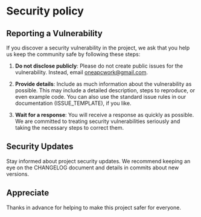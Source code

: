 # Security policy

## Reporting a Vulnerability

If you discover a security vulnerability in the project, we ask that you help us keep the community safe by following these steps:

1. **Do not disclose publicly**: Please do not create public issues for the vulnerability. Instead, email [oneapcwork@gmail.com].

2. **Provide details**: Include as much information about the vulnerability as possible. This may include a detailed description, steps to reproduce, or even example code. You can also use the standard issue rules in our documentation (ISSUE_TEMPLATE), if you like.

3. **Wait for a response**: You will receive a response as quickly as possible. We are committed to treating security vulnerabilities seriously and taking the necessary steps to correct them.

## Security Updates

Stay informed about project security updates. We recommend keeping an eye on the CHANGELOG document and details in commits about new versions.

## Appreciate

Thanks in advance for helping to make this project safer for everyone.

[oneapcwork@gmail.com]: mailto:oneapcwork@gmail.com
